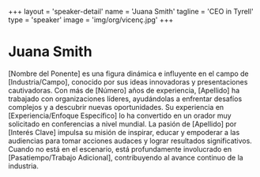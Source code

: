 +++
layout = 'speaker-detail'
name = 'Juana Smith'
tagline = 'CEO in Tyrell'
type = 'speaker'
image = 'img/org/vicenç.jpg'
+++
# Juana Smith
[Nombre del Ponente] es una figura dinámica e influyente en el campo de [Industria/Campo], conocido por sus ideas innovadoras y presentaciones cautivadoras. Con más de [Número] años de experiencia, [Apellido] ha trabajado con organizaciones líderes, ayudándolas a enfrentar desafíos complejos y a descubrir nuevas oportunidades. Su experiencia en [Experiencia/Enfoque Específico] lo ha convertido en un orador muy solicitado en conferencias a nivel mundial. La pasión de [Apellido] por [Interés Clave] impulsa su misión de inspirar, educar y empoderar a las audiencias para tomar acciones audaces y lograr resultados significativos. Cuando no está en el escenario, está profundamente involucrado en [Pasatiempo/Trabajo Adicional], contribuyendo al avance continuo de la industria.